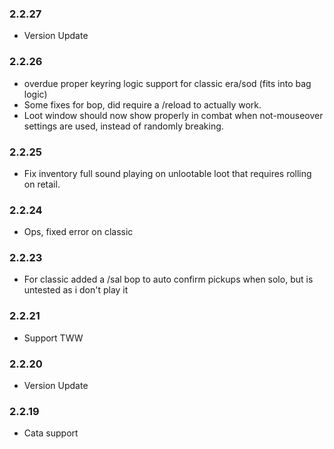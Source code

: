 ### 2.2.27
- Version Update

### 2.2.26
- overdue proper keyring logic support for classic era/sod (fits into bag logic)
- Some fixes for bop, did require a /reload to actually work.
- Loot window should now show properly in combat when not-mouseover settings are used, instead of randomly breaking.

### 2.2.25
- Fix inventory full sound playing on unlootable loot that requires rolling on retail.

### 2.2.24
- Ops, fixed error on classic

### 2.2.23
- For classic added a /sal bop to auto confirm pickups when solo, but is untested as i don't play it

### 2.2.21
- Support TWW

### 2.2.20
- Version Update

### 2.2.19
- Cata support
